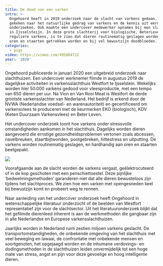 ```yaml
---
title: De dood van een varken
intro: >-
  Ongehoord heeft in 2019 onderzoek naar de slacht van varkens gedaan. Er is
  gekeken naar het natuurlijke gedrag van varkens en de kennis uit eerdere
  onderzoeken. Ook maakte een undercover medewerker opnames bij een slachthuis
  in Ijsselsteijn. In deze grote slachterij voor biologische, BeterLeven en
  reguliere varkens, is te zien dat dieren routinematig geslagen worden, aan hun
  oren en staarten getrokken worden en bij vol bewustzijn doodbloeden.
categories:
  - pigs
video: https://vimeo.com/495804722
year: '2020'
---
```

Ongehoord publiceerde in januari 2020 een uitgebreid onderzoek naar slachthuizen. Een undercover werknemer filmde in augustus 2019 de dagelijkse activiteiten in varkensslachthuis Westfort te Ijsselstein. Wekelijks worden hier 50.000 varkens gedood voor vleesproductie, met een tempo van 650 dieren per uur. Na Vion en Van Rooi Meat is Westfort de derde grootste varkensslachter van Nederland. Het bedrijf is erkend door de NVWA (Nederlandse voedsel- en warenautoriteit) en gecertificeerd om varkensvlees te produceren met de keurmerken EKO (biologisch), KDV (Keten Duurzaam Varkensvlees) en Beter Leven.

Het undercover onderzoek toont hoe varkens onder stressvolle omstandigheden aankomen in het slachthuis. Dagelijks worden dieren aangevoerd die ernstige gezondheidsproblemen vertonen zoals abcessen, navelbreuken, staartbijtwonden, pootgebreken, hittestress en uitputting. De varkens worden routinematig geslagen, en hardhandig aan oren en staarten beetgepakt.

![](https://rest.ongehoord.info/wp-content/uploads/2020/01/ziekevarkens-1024x576.jpg)

Voorafgaande aan de slacht worden de varkens vergast, geëlektrocuteerd of in de kop geschoten met een penschiettoestel. Deze pijnlijke ‘bedwelmingsmethoden’ garanderen niet dat alle dieren bewusteloos zijn tijdens het slachtproces. We zien hoe een varken met opengesneden keel bij bewustzijn komt en probeert weg te rennen.

Naar aanleiding van het undercover onderzoek heeft Ongehoord in wetenschappelijke literatuur onderzocht of de beelden van Westfort representatief zijn voor de slachtsector. Uit het literatuuronderzoek blijkt dat het gefilmde dierenleed inherent is aan de werkmethoden die gangbaar zijn in alle Nederlandse en Europese varkensslachthuizen.

Jaarlijks worden in Nederland ruim zestien miljoen varkens geslacht. De transportomstandigheden, de onbekende omgeving van het slachthuis met veel beweging en lawaai, de confrontatie met onbekende mensen en soortgenoten, het opgejaagd worden en de inhumane verdovings- en dodingsmethoden in de slachthuizen leiden onvermijdelijk tot een hoge mate van stress, angst en pijn voor deze gevoelige en hoog intelligente dieren.